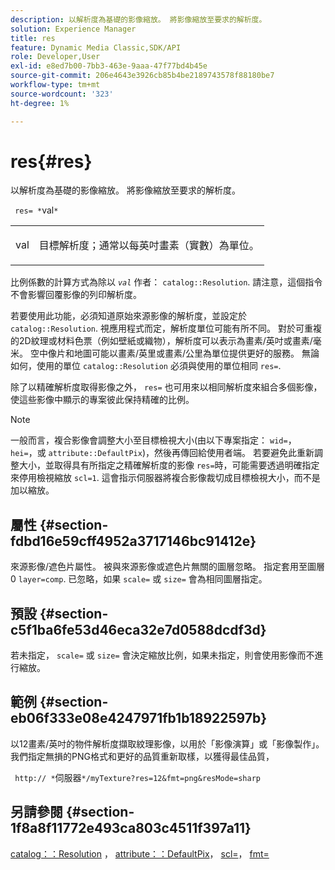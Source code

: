 ```yaml
---
description: 以解析度為基礎的影像縮放。 將影像縮放至要求的解析度。
solution: Experience Manager
title: res
feature: Dynamic Media Classic,SDK/API
role: Developer,User
exl-id: e8ed7b00-7bb3-463e-9aaa-47f77bd4b45e
source-git-commit: 206e4643e3926cb85b4be2189743578f88180be7
workflow-type: tm+mt
source-wordcount: '323'
ht-degree: 1%

---
```


# res{#res}

以解析度為基礎的影像縮放。 將影像縮放至要求的解析度。

` res= *`val`*`

<table id="simpletable_E69F3709266749C4A165C90FF18FF5AA"> 
 <tr class="strow"> 
  <td class="stentry"> <p> <span class="varname"> val </span> </p> </td> 
  <td class="stentry"> <p>目標解析度；通常以每英吋畫素（實數）為單位。 </p> </td> 
 </tr> 
</table>

比例係數的計算方式為除以 *`val`* 作者： `catalog::Resolution`. 請注意，這個指令不會影響回覆影像的列印解析度。

若要使用此功能，必須知道原始來源影像的解析度，並設定於 `catalog::Resolution`. 視應用程式而定，解析度單位可能有所不同。 對於可重複的2D紋理或材料色票（例如壁紙或織物），解析度可以表示為畫素/英吋或畫素/毫米。 空中像片和地圖可能以畫素/英里或畫素/公里為單位提供更好的服務。 無論如何，使用的單位 `catalog::Resolution` 必須與使用的單位相同 `res=`.

除了以精確解析度取得影像之外， `res=` 也可用來以相同解析度來組合多個影像，使這些影像中顯示的專案彼此保持精確的比例。

>[!NOTE]
>
>一般而言，複合影像會調整大小至目標檢視大小(由以下專案指定： `wid=`， `hei=`，或 `attribute::DefaultPix`)，然後再傳回給使用者端。 若要避免此重新調整大小，並取得具有所指定之精確解析度的影像 `res=`時，可能需要透過明確指定來停用檢視縮放 `scl=1`. 這會指示伺服器將複合影像裁切成目標檢視大小，而不是加以縮放。

## 屬性 {#section-fdbd16e59cff4952a3717146bc91412e}

來源影像/遮色片屬性。 被與來源影像或遮色片無關的圖層忽略。 指定套用至圖層0 `layer=comp`. 已忽略，如果 `scale=` 或 `size=` 會為相同圖層指定。

## 預設 {#section-c5f1ba6fe53d46eca32e7d0588dcdf3d}

若未指定， `scale=` 或 `size=` 會決定縮放比例，如果未指定，則會使用影像而不進行縮放。

## 範例 {#section-eb06f333e08e4247971fb1b18922597b}

以12畫素/英吋的物件解析度擷取紋理影像，以用於「影像演算」或「影像製作」。 我們指定無損的PNG格式和更好的品質重新取樣，以獲得最佳品質，

` http:// *`伺服器`*/myTexture?res=12&fmt=png&resMode=sharp`

## 另請參閱 {#section-1f8a8f11772e493ca803c4511f397a11}

[catalog：：Resolution](../../../../../is-api/image-catalog/image-serving-api-ref/c-image-catalog-reference/c-image-svg-data-reference/c-image-data-reference/r-resolution-cat.md#reference-de489f5f36b64bd0831749546f8728e1) ， [attribute：：DefaultPix](../../../../../is-api/image-catalog/image-serving-api-ref/c-image-catalog-reference/c-attributes-reference/r-defaultpix.md#reference-996b2c22b30f4fd9b970c84063306df1)， [scl=](../../../../../is-api/http-ref/image-serving-api-ref/c-http-protocol-reference/c-command-reference/r-scl.md#reference-b2a74e493d0d407e98fe350551ba3fcc)， [fmt=](../../../../../is-api/http-ref/image-serving-api-ref/c-http-protocol-reference/c-command-reference/r-is-http-fmt.md#reference-cdf10043423b45ba9fe15157fb3ae37a)
